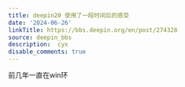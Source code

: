 ```yaml
---
title: deepin20 使用了一段时间后的感受
date: '2024-06-26'
linkTitle: https://bbs.deepin.org/en/post/274328
source: deepin_bbs
description:  cyx 
disable_comments: true
---
```

前几年一直在win环
